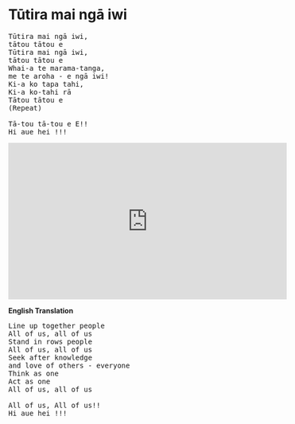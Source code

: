 # Tūtira mai ngā iwi

<pre>
Tūtira mai ngā iwi,
tātou tātou e
Tūtira mai ngā iwi,
tātou tātou e
Whai-a te marama-tanga,
me te aroha - e ngā iwi!
Ki-a ko tapa tahi,
Ki-a ko-tahi rā
Tātou tātou e
(Repeat)

Tā-tou tā-tou e E!!
Hi aue hei !!!
</pre>

<iframe width="560" height="315" src="https://www.youtube.com/embed/HdNbBgGoRvs?si=qONNaDZhSyfQZf97" title="YouTube video player" frameborder="0" allow="accelerometer; autoplay; clipboard-write; encrypted-media; gyroscope; picture-in-picture; web-share" referrerpolicy="strict-origin-when-cross-origin" allowfullscreen></iframe>

**English Translation**
<pre>
Line up together people
All of us, all of us
Stand in rows people
All of us, all of us
Seek after knowledge
and love of others - everyone
Think as one
Act as one
All of us, all of us

All of us, All of us!!
Hi aue hei !!!
</pre>
